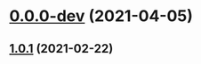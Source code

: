 # [0.0.0-dev](https://github.com/AlexRogalskiy/wotd/compare/v1.0.1...v0.0.0-dev) (2021-04-05)



## [1.0.1](https://github.com/AlexRogalskiy/wotd/compare/1.0.1...v1.0.1) (2021-02-22)



